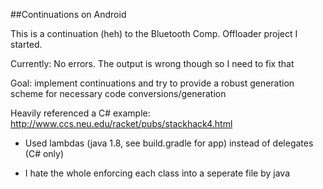 ##Continuations on Android

This is a continuation (heh) to the Bluetooth Comp. Offloader project I started.

Currently: No errors. The output is wrong though so I need to fix that

Goal: implement continuations and try to provide a robust generation scheme for necessary code conversions/generation

Heavily referenced a C# example: http://www.ccs.neu.edu/racket/pubs/stackhack4.html

- Used lambdas (java 1.8, see build.gradle for app) instead of delegates (C# only)

- I hate the whole enforcing each class into a seperate file by java